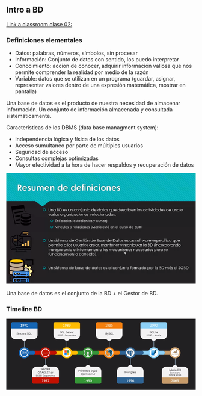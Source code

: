 ## Intro a BD
[Link a classroom clase 02:](https://classroom.google.com/c/NDgwOTA2NDEwMzAz/m/NDkzODYxMzk1MTI1/details)

### Definiciones elementales
- Datos: palabras, números, símbolos, sin procesar
- Información: Conjunto de datos con sentido, los puedo interpretar
- Conocimiento: accion de conocer, adquirir información valiosa que nos permite comprender la realidad por medio de la razón
- Variable: datos que se utilizan en un programa (guardar, asignar, representar valores dentro de una expresión matemática, mostrar en pantalla)

Una base de datos es el producto de nuestra necesidad de almacenar información. Un conjunto de información almacenada y consultada sistemáticamente.

Características de los DBMS (data base managment system):

- Independencia lógica y física de los datos
- Acceso sumultaneo por parte de múltiples usuarios
- Seguridad de acceso
- Consultas complejas optimizadas
- Mayor efectividad a la hora de hacer respaldos y recuperación de datos

![](112-assets/ppt-2-adminbd.png)

Una base de datos es el conjunto de la BD + el Gestor de BD.

### Timeline BD
![](112-assets/ppt-3-adminbd.png)

